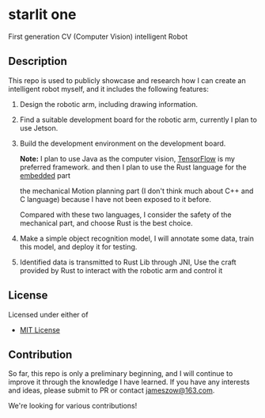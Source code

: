 # starlit one
First generation CV (Computer Vision) intelligent Robot

## Description

This repo is used to publicly showcase and research how I can create an intelligent robot myself, and it includes the following features:

1. Design the robotic arm, including drawing information.
2. Find a suitable development board for the robotic arm, currently I plan to use Jetson.
3. Build the development environment on the development board.

   **Note:** I plan to use Java as the computer vision, [TensorFlow] is my preferred framework. and then I plan to use the Rust language for the [embedded] part
   
   [TensorFlow]: https://github.com/tensorflow
   [embedded]: https://github.com/rust-embedded
   
   the mechanical Motion planning part (I don't think much about C++ and C language) because I have not been exposed to it before.
   
   Compared with these two languages, I consider the safety of the mechanical part, and choose Rust is the best choice.
4. Make a simple object recognition model, I will annotate some data, train this model, and deploy it for testing.
5. Identified data is transmitted to Rust Lib through JNI, Use the craft provided by Rust to interact with the robotic arm and control it

## License

Licensed under either of

 * [MIT License](https://github.com/Jzow/starlat/blob/master/LICENSE-MIT)
 
## Contribution

So far, this repo is only a preliminary beginning, and I will continue to improve it through the knowledge I have learned. If you have any interests and ideas, please submit to PR or contact jameszow@163.com.

We're looking for various contributions!

